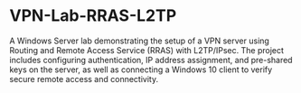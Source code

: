 # VPN-Lab-RRAS-L2TP
A Windows Server lab demonstrating the setup of a VPN server using Routing and Remote Access Service (RRAS) with L2TP/IPsec. The project includes configuring authentication, IP address assignment, and pre-shared keys on the server, as well as connecting a Windows 10 client to verify secure remote access and connectivity.
